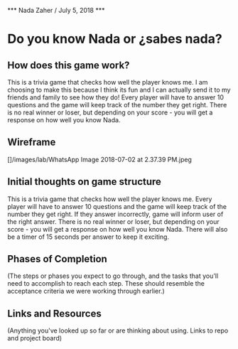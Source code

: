 *** Nada Zaher / July 5, 2018 ***

# Do you know Nada or ¿sabes nada?

## How does this game work?

This is a trivia game that checks how well the player knows me. I am choosing to make this because I think its fun and I can actually send it to my friends and family to see how they do! Every player will have to answer 10 questions and the game will keep track of the number they get right. There is no real winner or loser, but depending on your score - you will get a response on how well you know Nada. 

## Wireframe

[]/images/lab/WhatsApp Image 2018-07-02 at 2.37.39 PM.jpeg

## Initial thoughts on game structure

This is a trivia game that checks how well the player knows me. Every player will have to answer 10 questions and the game will keep track of the number they get right. If they answer incorrectly, game will inform user of the right answer. There is no real winner or loser, but depending on your score - you will get a response on how well you know Nada. There will also be a timer of 15 seconds per answer to keep it exciting. 


## Phases of Completion

(The steps or phases you expect to go through, and the tasks that you'll need to accomplish to reach each step. These should resemble the acceptance criteria we were working through earlier.)

## Links and Resources

(Anything you've looked up so far or are thinking about using. Links to repo and project board)
